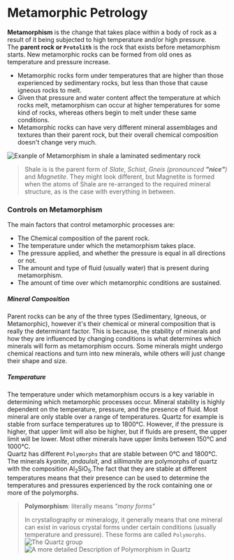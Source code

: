 # Metamorphic Petrology

**Metamorphism** is the change that takes place within a body of rock as a result of it being
subjected to high temperature and/or high pressure.  
The **parent rock or `Protolith`** is the rock that exists before metamorphism starts.
New metamorphic rocks can be formed from old ones as temperature and pressure increase.
* Metamorphic rocks form under temperatures that are higher than those experienced by
    sedimentary rocks, but less than those that cause igneous rocks to melt.
* Given that pressure and water content affect the temperature at which rocks melt, 
    metamorphism can occur at higher temperatures for some kind of rocks, whereas others
    begin to melt under these same conditions.
* Metamorphic rocks can have very different mineral assemblages and textures than their 
    parent rock, but their overall chemical composition doesn't change very much.

![Exanple of Metamorphism in shale a laminated sedimentary rock](https://1.bp.blogspot.com/-EYD3Is6oYBo/Wr5fgPtA32I/AAAAAAAAPdE/rp_XgcITunIde65GkAfGhsaNpBh7rRGkQCLcBGAs/s1600/Regional%2BMetamorphism.jpg)
> Shale is is the parent form of _Slate_, _Schist_, _Gneis (pronounced **"nice"**)_ and _Magnetite_.
    They might look different, but Magnetite is formed when the atoms of Shale are re-arranged to the
    required mineral structure, as is the case with everything in between.

### Controls on Metamorphism
The main factors that control metamorphic processes are:
* The Chemical composition of the parent rock.
* The temperature under which the metamorphism takes place.
* The pressure applied, and whether the pressure is equal in all directions or not.
* The amount and type of fluid (usually water) that is present during metamorphism.
* The amount of time over which metamorphic conditions are sustained.

##### Mineral Composition
Parent rocks can be any of the three types (Sedimentary, Igneous, or Metamorphic), however it's their
    chemical or mineral composition that is really the determinant factor. This is because, the stability
    of minerals and how they are influenced by changing conditions is what determines which minerals
    will form as metamorphism occurs. Some minerals might undergo chemical reactions and turn into new
    minerals, while others will just change their shape and size.

##### Temperature
The temperature under which metamorphism occurs is a key variable in determining which metamorphic processes
    occur. Mineral stability is highly dependent on the temperature, pressure, and the presence of fluid.
    Most mineral are only stable over a range of temperatures. Quartz for example is stable from surface temperatures
    up to 1800°C. However, if the pressure is higher, that upper limit will also be higher, but if fluids are
    present, the upper limit will be lower. Most other minerals have upper limits between 150°C and 1000°C.  
Quartz has different `Polymorphs` that are stable between 0°C and 1800°C. The minerals _kyanite_, _andaulsit_, and
    _sillimanite_ are polymorphs of quartz with the composition Al<sub>2</sub>SiO<sub>5</sub>.The fact that they are
    stable at different temperatures means that their presence can be used to determine the temperatures and
    pressures experienced by the rock containing one or more of the polymorphs.
> **Polymorphism**: literally means _"many forms"_
> 
> In crystallography or mineralogy, it generally means that one mineral can exist in various crystal forms under
    certain conditions (usually temperature and pressure). These forms are called `Polymorphs`.  
    ![The Quartz group](https://skyfallmeteorites.com/wp-content/uploads/images/glossary/SilicaPhase.jpg)  
    ![A more detailed Description of Polymorphism in Quartz](https://almerja.com/medea/images/1_2105.png)
